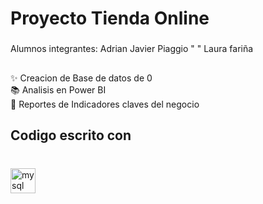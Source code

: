 <h1 align="left">Proyecto Tienda Online</h1>

###

<p align="left">Alumnos integrantes: Adrian Javier Piaggio " " Laura fariña</p>

###

<h2 align="left"></h2>

###

<p align="left">✨ Creacion de Base de datos de 0<br>📚 Analisis en Power BI<br>🎯 Reportes de Indicadores claves del negocio</p>

###

<h2 align="left">Codigo escrito con</h2>

###

<br clear="both">

<div align="left">
  <img src="https://cdn.jsdelivr.net/gh/devicons/devicon/icons/mysql/mysql-original.svg" height="40" alt="mysql logo"  />
</div>

###
